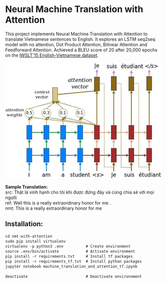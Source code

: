 # Neural Machine Translation with Attention
This project implements Neural Machine Translation with Attention to translate Vietnamese sentences to English. It explores an LSTM seq2seq model with no attention, Dot Product Attention, Bilinear Attention and Feedforward Attention. Achieved a BLEU score of 20 after 20,000 epochs on the [IWSLT'15 English-Vietnamese dataset](https://nlp.stanford.edu/projects/nmt/).

<img src="images/attention_mechanism.jpg" width="500"/> <br />

**Sample Translation:** </br>
src: Thật là vinh hạnh cho tôi khi được đứng đây và cùng chia sẻ với mọi người </br>
ref: Well this is a really extraordinary honor for me . </br>
nmt: This is a really extraordinary honor for me

## Installation: ##
```
cd nmt-with-attention
sudo pip install virtualenv
virtualenv -p python3 .env          # Create environment
source .env/bin/activate            # Activate environment
pip install -r requirements.txt     # Install tf packages
pip install -r requirements_tf.txt  # Install python packages
jupyter notebook machine_translation_and_attention_tf.ipynb

deactivate                          # Deactivate environnment
```
